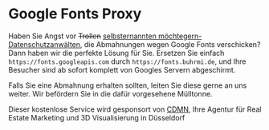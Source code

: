 # Google Fonts Proxy

Haben Sie Angst vor ~~Trollen~~ [selbsternannten möchtegern-Datenschutzanwälten](https://www.datenschutzanwalt.eu), die Abmahnungen wegen Google Fonts verschicken? Dann haben wir die perfekte Lösung für Sie. Ersetzen Sie einfach `https://fonts.googleapis.com` durch `https://fonts.buhrmi.de`, und Ihre Besucher sind ab sofort komplett von Googles Servern abgeschirmt.

Falls Sie eine Abmahnung erhalten sollten, leiten Sie diese gerne an uns weiter. Wir befördern Sie in die dafür vorgesehene Mülltonne.

Dieser kostenlose Service wird gesponsort von [CDMN](https://cdmn.de), Ihre Agentur für Real Estate Marketing und 3D Visualisierung in Düsseldorf
